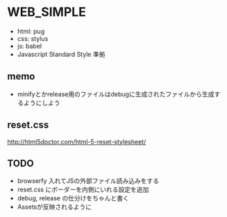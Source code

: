 # WEB_SIMPLE
- html: pug
- css: stylus
- js: babel
- Javascript Standard Style 準拠

## memo
- minifyとかrelease用のファイルはdebugに生成されたファイルから生成するようにしよう

## reset.css
http://html5doctor.com/html-5-reset-stylesheet/

## TODO
- browserfy 入れてJSの外部ファイル読み込みをする
- reset.css にボーダーを内側にいれる設定を追加
- debug, release の仕分けをちゃんと書く
- Assetsが反映されるように